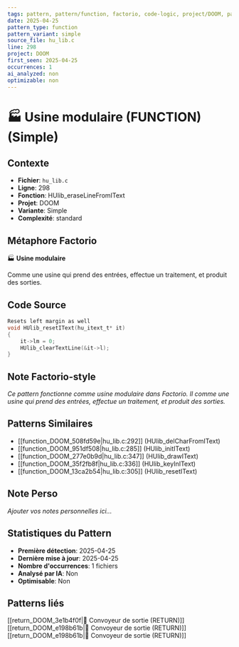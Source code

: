 ```yaml
---
tags: pattern, pattern/function, factorio, code-logic, project/DOOM, pattern/variant/simple
date: 2025-04-25
pattern_type: function
pattern_variant: simple
source_file: hu_lib.c
line: 298
project: DOOM
first_seen: 2025-04-25
occurrences: 1
ai_analyzed: non
optimizable: non
---
```


# 🏭 Usine modulaire (FUNCTION) (Simple)

## Contexte
- **Fichier**: `hu_lib.c`
- **Ligne**: 298
- **Fonction**: HUlib_eraseLineFromIText
- **Projet**: DOOM
- **Variante**: Simple
- **Complexité**: standard

## Métaphore Factorio
🏭 **Usine modulaire**

Comme une usine qui prend des entrées, effectue un traitement, et produit des sorties.

## Code Source
```c
Resets left margin as well
void HUlib_resetIText(hu_itext_t* it)
{
    it->lm = 0;
    HUlib_clearTextLine(&it->l);
}
```

## Note Factorio-style
*Ce pattern fonctionne comme usine modulaire dans Factorio. Il comme une usine qui prend des entrées, effectue un traitement, et produit des sorties.*

## Patterns Similaires
- [[function_DOOM_508fd59e|hu_lib.c:292]] (HUlib_delCharFromIText)
- [[function_DOOM_951df508|hu_lib.c:285]] (HUlib_initIText)
- [[function_DOOM_277e0b9d|hu_lib.c:347]] (HUlib_drawIText)
- [[function_DOOM_35f2fb8f|hu_lib.c:336]] (HUlib_keyInIText)
- [[function_DOOM_13ca2b54|hu_lib.c:305]] (HUlib_resetIText)

## Note Perso
*Ajouter vos notes personnelles ici...*

## Statistiques du Pattern
- **Première détection**: 2025-04-25
- **Dernière mise à jour**: 2025-04-25
- **Nombre d'occurrences**: 1 fichiers
- **Analysé par IA**: Non
- **Optimisable**: Non

## Patterns liés
[[return_DOOM_3e1b4f0f|🚚 Convoyeur de sortie (RETURN)]]
[[return_DOOM_e198b61b|🚚 Convoyeur de sortie (RETURN)]]
[[return_DOOM_e198b61b|🚚 Convoyeur de sortie (RETURN)]]
